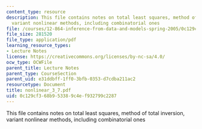 ```yaml
---
content_type: resource
description: This file contains notes on total least squares, method of total inversion,
  variant nonlinear methods, including combinatorial ones
file: /courses/12-864-inference-from-data-and-models-spring-2005/0c129cf368b953389c4ef932799c2287_nonlinear_3_7.pdf
file_size: 281520
file_type: application/pdf
learning_resource_types:
- Lecture Notes
license: https://creativecommons.org/licenses/by-nc-sa/4.0/
ocw_type: OCWFile
parent_title: Lecture Notes
parent_type: CourseSection
parent_uid: e31ddbff-1ff0-3bfb-0353-d7cdba211ac2
resourcetype: Document
title: nonlinear_3_7.pdf
uid: 0c129cf3-68b9-5338-9c4e-f932799c2287
---
```

This file contains notes on total least squares, method of total inversion, variant nonlinear methods, including combinatorial ones
